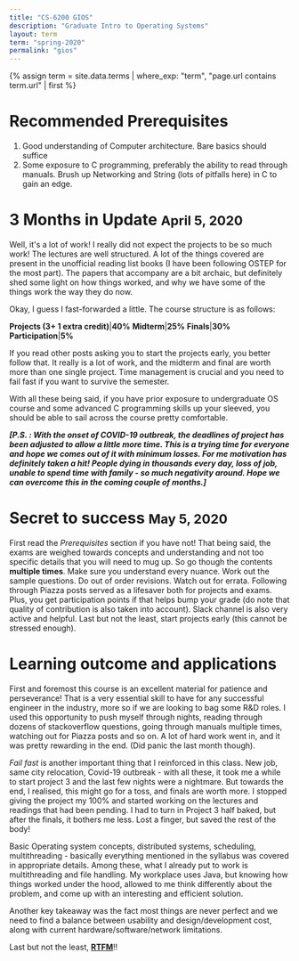 ```yaml
---
title: "CS-6200 GIOS"
description: "Graduate Intro to Operating Systems"
layout: term
term: "spring-2020"
permalink: "gios"
---
```


{% assign term = site.data.terms | where_exp: "term", "page.url contains term.url" | first %}

# Recommended Prerequisites
1. Good understanding of Computer architecture. Bare basics should suffice
2. Some exposure to C programming, preferably the ability to read through manuals. Brush up Networking and String (lots of pitfalls here) in C to gain an edge.

# 3 Months in Update <small>April 5, 2020</small>
Well, it's a lot of work! I really did not expect the projects to be so much work! The lectures are well structured. A lot of the things covered are present in the unofficial reading list books (I have been following OSTEP for the most part). The papers that accompany are a bit archaic, but definitely shed some light on how things worked, and why we have some of the things work the way they do now.

Okay, I guess I fast-forwarded a little. The course structure is as follows:

**Projects (3+ 1 extra credit)**|**40%**
**Midterm**|**25%**
**Finals**|**30%**
**Participation**|**5%**

If you read other posts asking you to start the projects early, you better follow that. It really is a lot of work, and the midterm and final are worth more than one single project. Time management is crucial and you need to fail fast if you want to survive the semester.

With all these being said, if you have prior exposure to undergraduate OS course and some advanced C programming skills up your sleeved, you should be able to sail across the course pretty comfortable.

***[P.S. : With  the onset of COVID-19 outbreak, the deadlines of project has been adjusted to allow a little more time. This is a trying time for everyone and hope we comes out of it with minimum losses. For me motivation has definitely taken a hit! People dying in thousands every day, loss of job, unable to spend time with family - so much negativity around. Hope we can overcome this in the coming couple of months.]***

# Secret to success <small>May 5, 2020</small>
First read the <em>Prerequisites</em> section if you have not! That being said, the exams are weighed towards concepts and understanding and not too specific details that you will need to mug up. So go though the contents **multiple times**. Make sure you understand every nuance. Work out the sample questions. Do out of order revisions. Watch out for errata. Following through Piazza posts served as a lifesaver both for projects and exams. Plus, you get participation points if that helps bump your grade (do note that quality of contribution is also taken into account). Slack channel is also very active and helpful. Last but not the least, start projects early (this cannot be stressed enough).

# Learning outcome and applications
First and foremost this course is an excellent material for patience and perseverance! That is a very essential skill to have for any successful engineer in the industry, more so if we are looking to bag some R&D roles. I used this opportunity to push myself through nights, reading through dozens of stackoverflow questions, going through manuals multiple times, watching out for Piazza posts and so on. A lot of hard work went in, and it was pretty rewarding in the end. (Did panic the last month though).

*Fail fast* is another important thing that I reinforced in this class. New job, same city relocation, Covid-19 outbreak - with all these, it took me a while to start project 3 and the last few nights were a nightmare. But towards the end, I realised, this might go for a toss, and finals are worth more. I stopped giving the project my 100% and started working on the lectures and readings that had been pending. I had to turn in Project 3 half baked, but after the finals, it bothers me less. Lost a finger, but saved the rest of the body!

Basic Operating system concepts, distributed systems, scheduling, multithreading - basically everything mentioned in the syllabus was covered in appropriate details. Among these, what I already put to work is multithreading and file handling. My workplace uses Java, but knowing how things worked under the hood, allowed to me think differently about the problem, and come up with an interesting and efficient solution.

Another key takeaway was the fact most things are never perfect and we need to find a balance between usability and design/development cost, along with current hardware/software/network limitations.

Last but not the least, **[RTFM](https://www.google.com/search?q=rtfm)**!!